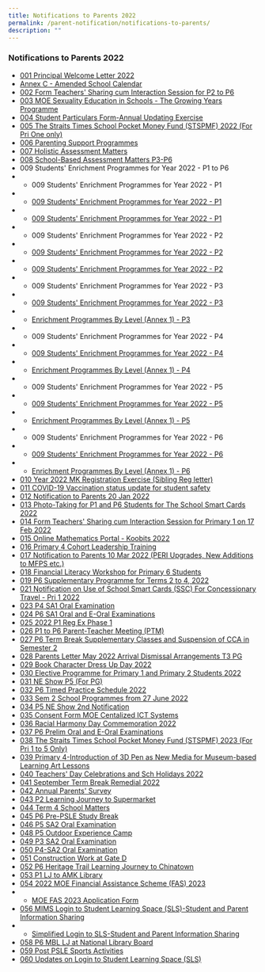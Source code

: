 ```yaml
---
title: Notifications to Parents 2022
permalink: /parent-notification/notifications-to-parents/
description: ""
---
```

### **Notifications to Parents 2022**

* [001 Principal Welcome Letter 2022](/files/ntp1.pdf)
* [Annex C - Amended School Calendar](/files/ntp1a.pdf)
* [002 Form Teachers' Sharing cum Interaction Session for P2 to P6](/files/ntp2.pdf)
* [003 MOE Sexuality Education in Schools - The Growing Years Programme](/files/ntp3.pdf)
* [004 Student Particulars Form-Annual Updating Exercise](/files/ntp4.pdf)
* [005 The Straits Times School Pocket Money Fund (STSPMF) 2022 (For Pri One only)](/files/ntp5.pdf)
* [006 Parenting Support Programmes](/files/ntp6.pdf)
* [007 Holistic Assessment Matters](/files/ntp7.pdf)
* [008 School-Based Assessment Matters P3-P6](/files/ntp8.pdf)
* 009 Students' Enrichment Programmes for Year 2022 - P1 to P6
* * 009 Students' Enrichment Programmes for Year 2022 - P1
* - [009 Students' Enrichment Programmes for Year 2022 - P1](/files/npt9a.pdf)
* - [009 Students' Enrichment Programmes for Year 2022 - P1](/files/npt9b.pdf)
* * 009 Students' Enrichment Programmes for Year 2022 - P2
* - [009 Students' Enrichment Programmes for Year 2022 - P2](/files/ntp9(/files/ntp9.pdf).pdf)
* - [009 Students' Enrichment Programmes for Year 2022 - P2](/files/ntp9d.pdf)
* * 009 Students' Enrichment Programmes for Year 2022 - P3
* - [009 Students' Enrichment Programmes for Year 2022 - P3](/files/ntp9e.pdf)
* - [Enrichment Programmes By Level (Annex 1) - P3](/files/ntp9f.pdf)
* * 009 Students' Enrichment Programmes for Year 2022 - P4
* - [009 Students' Enrichment Programmes for Year 2022 - P4](/files/ntp9g.pdf)
* - [Enrichment Programmes By Level (Annex 1) - P4](/files/ntp9h.pdf)
* * 009 Students' Enrichment Programmes for Year 2022 - P5
* - [009 Students' Enrichment Programmes for Year 2022 - P5](/files/ntp9i.pdf)
* - [Enrichment Programmes By Level (Annex 1) - P5](/files/ntp9j.pdf)
* * 009 Students' Enrichment Programmes for Year 2022 - P6 
* - [009 Students' Enrichment Programmes for Year 2022 - P6](/files/ntp9k.pdf)
* - [Enrichment Programmes By Level (Annex 1) - P6](/files/ntp9l.pdf)
* [010 Year 2022 MK Registration Exercise (Sibling Reg letter)](/files/ntp10.pdf)
* [011 COVID-19 Vaccination status update for student safety](/files/ntp11.pdf)
* [012 Notification to Parents 20 Jan 2022](/files/ntp12.pdf)
* [013 Photo-Taking for P1 and P6 Students for The School Smart Cards 2022](/files/ntp13.pdf)
* [014 Form Teachers' Sharing cum Interaction Session for Primary 1 on 17 Feb 2022](/files/ntp14.pdf)
* [015 Online Mathematics Portal - Koobits 2022](/files/ntp15.pdf)
* [016 Primary 4 Cohort Leadership Training](/files/ntp16.pdf)
* [017 Notification to Parents 10 Mar 2022 (PERI Upgrades, New Additions to MFPS etc.)](/files/ntp17.pdf)
* [018 Financial Literacy Workshop for Primary 6 Students](/files/ntp18.pdf)
* [019 P6 Supplementary Programme for Terms 2 to 4, 2022](/files/ntp19.pdf)
* [021 Notification on Use of School Smart Cards (SSC) For Concessionary Travel - Pri 1 2022](/files/ntp21.pdf)
* [023 P4 SA1 Oral Examination ](/files/ntp23.pdf)
* [024 P6 SA1 Oral and E-Oral Examinations](/files/ntp24.pdf)
* [025 2022 P1 Reg Ex Phase 1 ](/files/ntp25.pdf)
* [026 P1 to P6 Parent-Teacher Meeting (PTM)](/files/ntp26.pdf)
* [027 P6 Term Break Supplementary Classes and Suspension of CCA in Semester 2](/files/ntp27.pdf)
* [028 Parents Letter May 2022 Arrival Dismissal Arrangements T3 PG](/files/ntp28.pdf)
* [029 Book Character Dress Up Day 2022](/files/ntp29.pdf)
* [030 Elective Programme for Primary 1 and Primary 2 Students 2022](/files/ntp30.pdf)
* [031 NE Show P5 (For PG)](/files/ntp31.pdf)
* [032 P6 Timed Practice Schedule 2022](/files/ntp32.pdf)
* [033 Sem 2 School Programmes from 27 June 2022](/files/ntp33.pdf)
* [034 P5 NE Show 2nd Notification](/files/ntp34.pdf)
* [035 Consent Form MOE Centalized ICT Systems](/files/ntp35.pdf)
* [036 Racial Harmony Day Commemoration 2022](/files/ntp36.pdf)
* [037 P6 Prelim Oral and E-Oral Examinations](/files/ntp37.pdf)
* [038 The Straits Times School Pocket Money Fund (STSPMF) 2023 (For Pri 1 to 5 Only)](/files/ntp38.pdf)
* [039 Primary 4-Introduction of 3D Pen as New Media for Museum-based Learning Art Lessons](/files/ntp39.pdf)
* [040 Teachers' Day Celebrations and Sch Holidays 2022](/files/ntp40.pdf)
* [041 September Term Break Remedial 2022](/files/ntp41.pdf)
* [042 Annual Parents' Survey](/files/ntp42.pdf)
* [043 P2 Learning Journey to Supermarket](/files/ntp43.pdf)
* [044 Term 4 School Matters](/files/ntp44.pdf)
* [045 P6 Pre-PSLE Study Break](/files/ntp45.pdf)
* [046 P5 SA2 Oral Examination](/files/ntp46.pdf)
* [048 P5 Outdoor Experience Camp](/files/ntp48.pdf)
* [049 P3 SA2 Oral Examination](/files/ntp49.pdf)
* [050 P4-SA2 Oral Examination](/files/ntp50.pdf)
* [051 Construction Work at Gate D](/files/Construction_Work_Gate-D.pdf)  
* [052 P6 Heritage Trail Learning Journey to Chinatown](/files/P6_Heritage_Trail_Learning_Journey_Chinatown.pdf)
* [053 P1 LJ to AMK Library](/files/P1_LJ_to_AMK_Library.pdf)  
* [054 2022 MOE Financial Assistance Scheme (FAS) 2023](/files/2022_MOE_Financial_Assistance_Scheme_FAS2023.pdf)
* - [MOE FAS 2023 Application Form](/files/MOE_FAS_Application_Form-Sep_2022.pdf)
* [056 MIMS Login to Student Learning Space (SLS)-Student and Parent Information Sharing](/files/MIMS_Login_SLS-Student_Parent_Information_Sharing.pdf)
* - [Simplified Login to SLS-Student and Parent Information Sharing](/files/Simplified_Login_SLS-Student_Parent_Information_Sharing.pdf) 
* [058 P6 MBL LJ at National Library Board](/files/P6-MBL_LJ_at_NLB.pdf)
* [059 Post PSLE Sports Activities](/files/Post_PSLE_Sports_Activities.pdf)
* [060 Updates on Login to Student Learning Space (SLS)](/files/Updates_Login_to_SLS.pdf)






